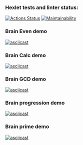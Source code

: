 ### Hexlet tests and linter status:
[![Actions Status](https://github.com/lord1112123/python-project-49/actions/workflows/hexlet-check.yml/badge.svg)](https://github.com/lord1112123/python-project-49/actions)
[![Maintainability](https://api.codeclimate.com/v1/badges/930add31641aa2010362/maintainability)](https://codeclimate.com/github/lord1112123/python-project-49/maintainability)


### Brain Even demo
[![asciicast](https://asciinema.org/a/roQET646lMkgMYnnAI3h5KErt)](https://asciinema.org/a/roQET646lMkgMYnnAI3h5KErt) 

### Brain Calc demo
[![asciicast](https://asciinema.org/a/wChQl3tQWBwXHvgIB7gyDrlKk)](https://asciinema.org/a/wChQl3tQWBwXHvgIB7gyDrlKk)

### Brain GCD demo
[![asciicast](https://asciinema.org/a/lEtVncKocD01nleOlWRGTdYgk)](https://asciinema.org/a/lEtVncKocD01nleOlWRGTdYgk) 

### Brain progression demo
[![asciicast](https://asciinema.org/a/QfvclAdgtKaH3Hxn9qTAvkmtf)](https://asciinema.org/a/QfvclAdgtKaH3Hxn9qTAvkmtf)

### Brain prime demo
[![asciicast](https://asciinema.org/a/TdOuCehQNeHouATiLhdMqSMsz0)](https://asciinema.org/a/TdOuCehQNeHouATiLhdMqSMsz0)
